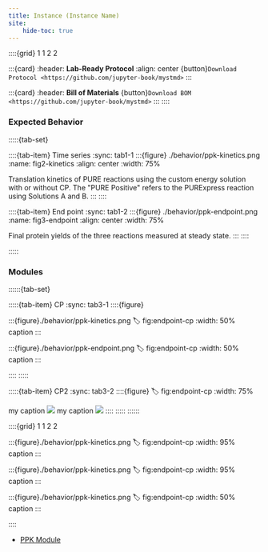 ```yaml
---
title: Instance (Instance Name)
site:
    hide-toc: true
---
```


::::{grid} 1 1 2 2

:::{card}
:header: **Lab-Ready Protocol**
:align: center
{button}`Download Protocol <https://github.com/jupyter-book/mystmd>`
:::


:::{card}
:header: **Bill of Materials**
{button}`Download BOM <https://github.com/jupyter-book/mystmd>`
:::
::::

### Expected Behavior

:::::{tab-set}

::::{tab-item} Time series
:sync: tab1-1
:::{figure} ./behavior/ppk-kinetics.png
:name: fig2-kinetics
:align: center
:width: 75%

Translation kinetics of PURE reactions using the custom energy solution with or without CP. The "PURE Positive" refers to the PURExpress reaction using Solutions A and B.
:::
::::

::::{tab-item} End point
:sync: tab1-2
:::{figure} ./behavior/ppk-endpoint.png
:name: fig3-endpoint
:align: center
:width: 75%

Final protein yields of the three reactions measured at steady state.
:::
::::

:::::

### Modules

::::::{tab-set}

:::::{tab-item} CP
:sync: tab3-1
::::{figure} 



:::{figure}./behavior/ppk-kinetics.png
:label: fig:endpoint-cp
:width: 50%
caption
:::

:::{figure}./behavior/ppk-endpoint.png
:label: fig:endpoint-cp
:width: 50%
caption
:::

::::
:::::

:::::{tab-item} CP2
:sync: tab3-2
::::{figure} 
:label: fig:endpoint-cp
:width: 75%

my caption ![](./behavior/ppk-endpoint.png)
my caption ![](./behavior/ppk-kinetics.png)
::::
:::::
::::::

::::{grid} 1 1 2 2

:::{figure}./behavior/ppk-kinetics.png
:label: fig:endpoint-cp
:width: 95%
caption
:::

:::{figure}./behavior/ppk-kinetics.png
:label: fig:endpoint-cp
:width: 95%
caption
:::

:::{figure}./behavior/ppk-kinetics.png
:label: fig:endpoint-cp
:width: 50%
caption
:::


::::

- [PPK Module]()




